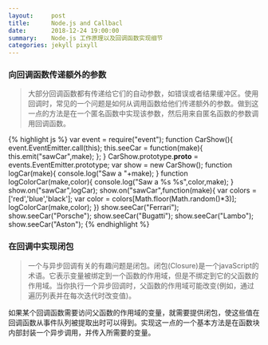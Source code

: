 ```yaml
---
layout:     post
title:      Node.js and Callbacl
date:       2018-12-24 19:00:00
summary:    Node.js 工作原理以及回调函数实现细节
categories: jekyll pixyll
---
```


### 向回调函数传递额外的参数
> 大部分回调函数都有传递给它们的自动参数，如错误或者结果缓冲区。使用回调时，常见的一个问题是如何从调用函数给他们传递额外的参数。做到这一点的方法是在一个匿名函数中实现该参数，然后用来自匿名函数的参数调用回调函数。

{% highlight js %}
var event = require("event");
function CarShow(){
  event.EventEmitter.call(this);
  this.seeCar = function(make){
    this.emit("sawCar",make);
  };
}
CarShow.prototype.__proto__ = events.EventEmitter.prototype;
var show = new CarShow();
function logCar(make){
  console.log("Saw a "+make);
}
function logColorCar(make,color){
  console.log("Saw a %s %s",color,make);
}
show.on("sawCar",logCar);
show.on("sawCar",function(make){
   var colors = ['red','blue','black'];
   var color = colors[Math.floor(Math.random()*3)];
   logColorCar(make,color);
  })
show.seeCar("Ferrari");
show.seeCar("Porsche");
show.seeCar("Bugatti");
show.seeCar("Lambo");
show.seeCar("Aston");
{% endhighlight %}


### 在回调中实现闭包
> 一个与异步回调有关的有趣问题是闭包。闭包(Closure)是一个javaScript的术语。它表示变量被绑定到一个函数的作用域，但是不绑定到它的父函数的作用域。当你执行一个异步回调时，父函数的作用域可能改变(例如，通过遍历列表并在每次迭代时改变值)。

如果某个回调函数需要访问父函数的作用域的变量，就需要提供闭包，使这些值在回调函数从事件队列被提取出时可以得到。实现这一点的一个基本方法是在函数块内部封装一个异步调用，并传入所需要的变量。
